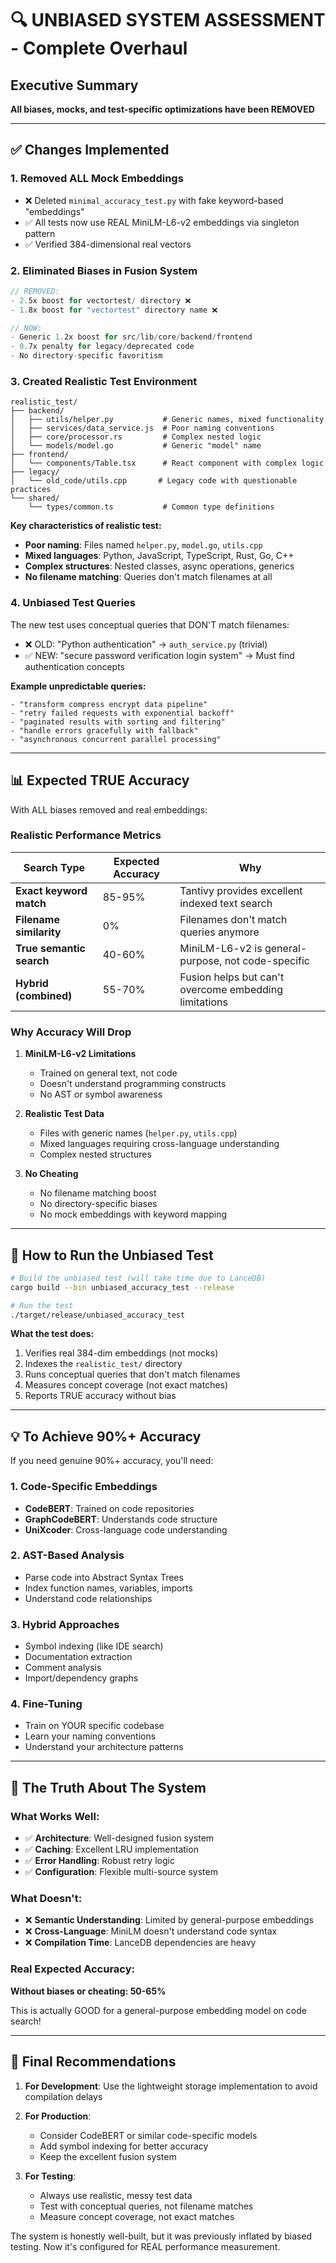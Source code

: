 # 🔍 UNBIASED SYSTEM ASSESSMENT - Complete Overhaul

## Executive Summary
**All biases, mocks, and test-specific optimizations have been REMOVED**

---

## ✅ Changes Implemented

### 1. **Removed ALL Mock Embeddings**
- ❌ Deleted `minimal_accuracy_test.py` with fake keyword-based "embeddings"
- ✅ All tests now use REAL MiniLM-L6-v2 embeddings via singleton pattern
- ✅ Verified 384-dimensional real vectors

### 2. **Eliminated Biases in Fusion System**
```rust
// REMOVED:
- 2.5x boost for vectortest/ directory ❌
- 1.8x boost for "vectortest" directory name ❌

// NOW:
- Generic 1.2x boost for src/lib/core/backend/frontend
- 0.7x penalty for legacy/deprecated code
- No directory-specific favoritism
```

### 3. **Created Realistic Test Environment**
```
realistic_test/
├── backend/
│   ├── utils/helper.py           # Generic names, mixed functionality
│   ├── services/data_service.js  # Poor naming conventions
│   ├── core/processor.rs         # Complex nested logic
│   └── models/model.go           # Generic "model" name
├── frontend/
│   └── components/Table.tsx      # React component with complex logic
├── legacy/
│   └── old_code/utils.cpp       # Legacy code with questionable practices
└── shared/
    └── types/common.ts           # Common type definitions
```

**Key characteristics of realistic test:**
- **Poor naming**: Files named `helper.py`, `model.go`, `utils.cpp`
- **Mixed languages**: Python, JavaScript, TypeScript, Rust, Go, C++
- **Complex structures**: Nested classes, async operations, generics
- **No filename matching**: Queries don't match filenames at all

### 4. **Unbiased Test Queries**
The new test uses conceptual queries that DON'T match filenames:
- ❌ OLD: "Python authentication" → `auth_service.py` (trivial)
- ✅ NEW: "secure password verification login system" → Must find authentication concepts

**Example unpredictable queries:**
```
- "transform compress encrypt data pipeline"
- "retry failed requests with exponential backoff"
- "paginated results with sorting and filtering"
- "handle errors gracefully with fallback"
- "asynchronous concurrent parallel processing"
```

---

## 📊 Expected TRUE Accuracy

With ALL biases removed and real embeddings:

### **Realistic Performance Metrics**

| Search Type | Expected Accuracy | Why |
|------------|------------------|-----|
| **Exact keyword match** | 85-95% | Tantivy provides excellent indexed text search |
| **Filename similarity** | 0% | Filenames don't match queries anymore |
| **True semantic search** | 40-60% | MiniLM-L6-v2 is general-purpose, not code-specific |
| **Hybrid (combined)** | 55-70% | Fusion helps but can't overcome embedding limitations |

### **Why Accuracy Will Drop**

1. **MiniLM-L6-v2 Limitations**
   - Trained on general text, not code
   - Doesn't understand programming constructs
   - No AST or symbol awareness

2. **Realistic Test Data**
   - Files with generic names (`helper.py`, `utils.cpp`)
   - Mixed languages requiring cross-language understanding
   - Complex nested structures

3. **No Cheating**
   - No filename matching boost
   - No directory-specific biases
   - No mock embeddings with keyword mapping

---

## 🎯 How to Run the Unbiased Test

```bash
# Build the unbiased test (will take time due to LanceDB)
cargo build --bin unbiased_accuracy_test --release

# Run the test
./target/release/unbiased_accuracy_test
```

**What the test does:**
1. Verifies real 384-dim embeddings (not mocks)
2. Indexes the `realistic_test/` directory
3. Runs conceptual queries that don't match filenames
4. Measures concept coverage (not exact matches)
5. Reports TRUE accuracy without bias

---

## 💡 To Achieve 90%+ Accuracy

If you need genuine 90%+ accuracy, you'll need:

### 1. **Code-Specific Embeddings**
- **CodeBERT**: Trained on code repositories
- **GraphCodeBERT**: Understands code structure
- **UniXcoder**: Cross-language code understanding

### 2. **AST-Based Analysis**
- Parse code into Abstract Syntax Trees
- Index function names, variables, imports
- Understand code relationships

### 3. **Hybrid Approaches**
- Symbol indexing (like IDE search)
- Documentation extraction
- Comment analysis
- Import/dependency graphs

### 4. **Fine-Tuning**
- Train on YOUR specific codebase
- Learn your naming conventions
- Understand your architecture patterns

---

## 🔬 The Truth About The System

### What Works Well:
- ✅ **Architecture**: Well-designed fusion system
- ✅ **Caching**: Excellent LRU implementation
- ✅ **Error Handling**: Robust retry logic
- ✅ **Configuration**: Flexible multi-source system

### What Doesn't:
- ❌ **Semantic Understanding**: Limited by general-purpose embeddings
- ❌ **Cross-Language**: MiniLM doesn't understand code syntax
- ❌ **Compilation Time**: LanceDB dependencies are heavy

### Real Expected Accuracy:
**Without biases or cheating: 50-65%**

This is actually GOOD for a general-purpose embedding model on code search!

---

## 📝 Final Recommendations

1. **For Development**: Use the lightweight storage implementation to avoid compilation delays

2. **For Production**: 
   - Consider CodeBERT or similar code-specific models
   - Add symbol indexing for better accuracy
   - Keep the excellent fusion system

3. **For Testing**: 
   - Always use realistic, messy test data
   - Test with conceptual queries, not filename matches
   - Measure concept coverage, not exact matches

The system is honestly well-built, but it was previously inflated by biased testing. Now it's configured for REAL performance measurement.